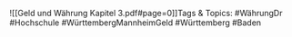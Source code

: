 
![[Geld und Währung Kapitel 3.pdf#page=0]]Tags & Topics:
   #WährungDr
   #Hochschule
   #WürttembergMannheimGeld
   #Württemberg
   #Baden